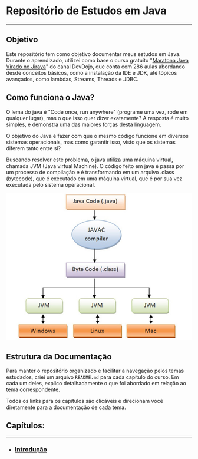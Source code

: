 # Repositório de Estudos em Java

---

## Objetivo

Este repositório tem como objetivo documentar meus estudos em Java. Durante o aprendizado, utilizei como base o curso gratuito "[Maratona Java Virado no Jiraya](https://www.youtube.com/watch?v=VKjFuX91G5Q&list=PL62G310vn6nFIsOCC0H-C2infYgwm8SWW&index=1)" do canal DevDojo, que conta com 286 aulas abordando desde conceitos básicos, como a instalação da IDE e JDK, até tópicos avançados, como lambdas, Streams, Threads e JDBC.

## Como funciona o Java?

O lema do java é "Code once, run anywhere" (programe uma vez, rode em qualquer lugar), mas o que isso quer dizer exatamente? A resposta é muito simples, e demonstra uma das maiores forças desta linguagem.

O objetivo do Java é fazer com que o mesmo código funcione em diversos sistemas operacionais, mas como garantir isso, visto que os sistemas diferem tanto entre si?

Buscando resolver este problema, o java utiliza uma máquina virtual, chamada JVM (Java virtual Machine). O código feito em java é passa por um processo de compilação e é transformando em um arquivo .class (bytecode), que é executado em uma máquina virtual, que é por sua vez executada pelo sistema operacional.

![Funcionamento do Java.png](Images/funcionamento_java.png)

## Estrutura da Documentação

Para manter o repositório organizado e facilitar a navegação pelos temas estudados, criei um arquivo `README.md` para cada capítulo do curso. Em cada um deles, explico detalhadamente o que foi abordado em relação ao tema correspondente.

Todos os links para os capítulos são clicáveis e direcionam você diretamente para a documentação de cada tema.



## Capítulos:

---

* ### [Introdução](src/academy/devdojo_maratonajava/introdução/)